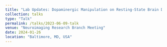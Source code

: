 ```yaml
---
title: "Lab Updates: Dopaminergic Manipulation on Resting-State Brain Dynamics & Exploratory Methodologies"
collection: talks
type: "Talk"
permalink: /talks/2023-06-09-talk
venue: "Neuroimaging Research Branch Meeting"
date: 2024-01-26
location: "Baltimore, MD, USA"
---
```

